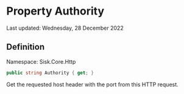 # Property Authority
Last updated: Wednesday, 28 December 2022

## Definition
Namespace: Sisk.Core.Http

```csharp
public string Authority { get; }
```

Get the requested host header with the port from this HTTP request.

